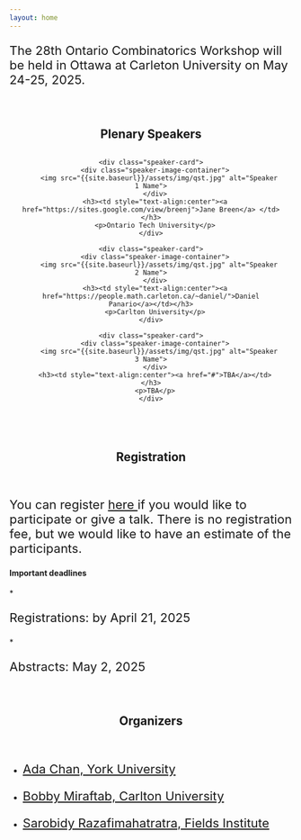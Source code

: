 ```yaml
---
layout: home
---
```



<style>
.speaker-section {
  padding: 20px;
  text-align: center;
}

.speaker-grid {
  display: grid;
  grid-template-columns: repeat(auto-fit, minmax(300px, 1fr)); /* increased minmax to 300px */
  gap: 20px;
  justify-content: center;
}

.speaker-card {
  border: 1px solid #ddd;
  padding: 15px;
  border-radius: 8px;
  box-shadow: 0 2px 4px rgba(0, 0, 0, 0.1);
}

.speaker-image-container {
  width: 250px; /* Increased width */
  height: 250px; /* Increased height */
  overflow: hidden;
  border-radius: 30%;
  margin: 0 auto 10px;
}

.speaker-image-container img {
  width: 100%;
  height: 100%;
  object-fit: cover;
}

.speaker-card h3 {
  margin-bottom: 5px;
}

.speaker-card p {
  margin-bottom: 10px;
}

p {
  font-size: 22px; /* Example for paragraphs, slightly smaller than body */
}
</style>


<p> The 28th Ontario Combinatorics Workshop will be held in Ottawa at Carleton University on May 24-25, 2025.</p>


<div class="speaker-section">
  <h2>Plenary Speakers</h2>
  <div class="speaker-grid">

    <div class="speaker-card">
      <div class="speaker-image-container">
        <img src="{{site.baseurl}}/assets/img/qst.jpg" alt="Speaker 1 Name">
      </div>
      <h3><td style="text-align:center"><a href="https://sites.google.com/view/breenj">Jane Breen</a> </td></h3>
      <p>Ontario Tech University</p>
    </div>

    <div class="speaker-card">
      <div class="speaker-image-container">
        <img src="{{site.baseurl}}/assets/img/qst.jpg" alt="Speaker 2 Name">
      </div>
      <h3><td style="text-align:center"><a href="https://people.math.carleton.ca/~daniel/">Daniel Panario</a></td></h3>
      <p>Carlton University</p>
    </div>

    <div class="speaker-card">
      <div class="speaker-image-container">
        <img src="{{site.baseurl}}/assets/img/qst.jpg" alt="Speaker 3 Name">
      </div>
      <h3><td style="text-align:center"><a href="#">TBA</a></td></h3>
      <p>TBA</p>
    </div>

  </div>
</div>

<div class="speaker-section">
  <h2> Registration</h2>
  </div>

  <p> You can register <a href="#"> here </a> if you would like to participate or give a talk. There is no registration fee, but we would like to have an estimate of the participants. </p>


<h4> Important deadlines </h4>
* <p>  Registrations: by April 21, 2025</p>
* <p>  Abstracts:  May 2, 2025</p>

<div class="speaker-section">
  <h2>Organizers</h2>
</div>

* <p>  <a href="#"> Ada Chan, York University </a> </p>
* <p>  <a href="#"> Bobby Miraftab, Carlton University </a> </p>
* <p>  <a href="#"> Sarobidy Razafimahatratra, Fields Institute </a> </p>